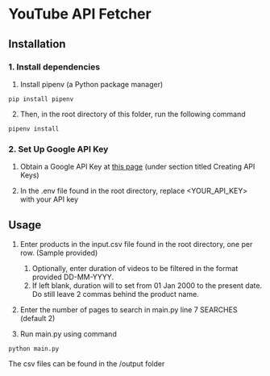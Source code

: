 # YouTube API Fetcher

## Installation

### 1. Install dependencies  

1. Install pipenv (a Python package manager)  
```
pip install pipenv  
```

2. Then, in the root directory of this folder, run the following command  
```
pipenv install  
```

### 2. Set Up Google API Key  

1. Obtain a Google API Key at [this page](https://developers.google.com/maps/documentation/javascript/get-api-key) (under section titled Creating API Keys)

2. In the .env file found in the root directory, replace <YOUR_API_KEY> with your API key

## Usage

1. Enter products in the input.csv file found in the root directory, one per row. (Sample provided)
    1. Optionally, enter duration of videos to be filtered in the format provided DD-MM-YYYY.
    2. If left blank, duration will to set from 01 Jan 2000 to the present date. Do still leave 2 commas behind the product name.

2. Enter the number of pages to search in main.py line 7 SEARCHES (default 2)
3. Run main.py using command
```
python main.py
```

The csv files can be found in the /output folder